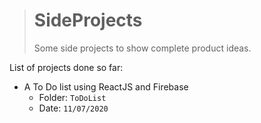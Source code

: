 > # SideProjects
>
> Some side projects to show complete product ideas.

List of projects done so far:

- A To Do list using ReactJS and Firebase
  - Folder: `ToDoList`
  - Date: `11/07/2020`
